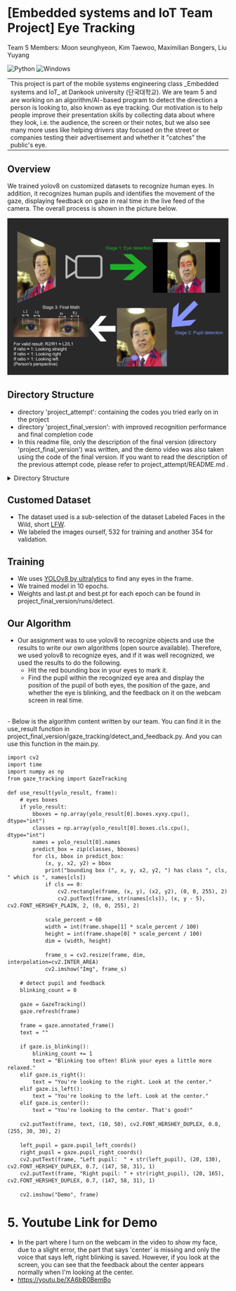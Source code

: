 #  [Embedded systems and IoT Team Project] Eye Tracking
Team 5 Members: Moon seunghyeon, Kim Taewoo, Maximilian Bongers, Liu Yuyang



![Python](https://img.shields.io/badge/Code-Python3.9-blue)
![Windows](https://img.shields.io/badge/Platform-Windows-purple)


<table>
    <tr>
        <td>This project is part of the mobile systems engineering class _Embedded systems and IoT_ at Dankook university (단국대학교). We are team 5 and are working on an algorithm/AI-based program to detect the direction a person is looking to, also known as eye tracking. Our motivation is to help people improve their presentation skills by collecting data about where they look, i.e. the audience, the screen or their notes, but we also see many more uses like helping drivers stay focused on the street or companies testing their advertisement and whether it "catches" the public's eye.</td>
    </tr>
</table>




## Overview

We trained yolov8 on customized datasets to recognize human eyes. In addition, it recognizes human pupils and identifies the movement of the gaze, displaying feedback on gaze in real time in the live feed of the camera. The overall process is shown in the picture below.  

![Concept poster of the steps involved in detecting the person's eyes and where they look](/project_final_version/team5-poster.png)




## Directory Structure
- directory 'project_attempt': containing the codes you tried early on in the project  
- directory 'project_final_version': with improved recognition performance and final completion code
- In this readme file, only the description of the final version (directory 'project_final_version') was written, and the demo video was also taken using the code of the final version. If you want to read the description of the previous attempt code, please refer to project_attempt/README.md .
<details>
  <summary>Directory Structure</summary>
IoT_team5/  <br/>
└─ project_attempt/  <br/>
   └─ customed_dataset/  <br/>
      └─ images/  <br/>
         └─ train/  <br/>
         └─ val/  <br/>
      └─ labels/  <br/>
      └─ dataset.yaml  <br/>
   └─ best.pt  <br/>
   └─ eye_and_pupil_detect.py  <br/>
   └─ main.py  <br/>
   └─ summary.log  <br/>
   └─ train.ipynb  <br/>
└─ project_final_version/  <br/>
   └─ dataset/  <br/>
      └─ images/  <br/>
      └─ labels/  <br/>
      └─ dataset.yaml  <br/>
   └─ gaze_tracking/  <br/>
      └─ __init__.py  <br/>
      └─ calibration.py  <br/>
      └─ detect_and_feedback.py  <br/>
      └─ eye.py  <br/>
      └─ gaze_tracking.py  <br/>
      └─ pupil.py  <br/>
      └─ shape_predictor_68_face_landmarks.dat  <br/>
   └─ run/detect/train  <br/>
   └─ README.md  <br/>
   └─ main.py  <br/>
   └─ requirements.txt  <br/>
   └─ train.py  <br/>
   └─ yolov8s.pt  <br/>
</details>



## Customed Dataset
- The dataset used is a sub-selection of the dataset Labeled Faces in the Wild, short [LFW](https://www.kaggle.com/datasets/atulanandjha/lfwpeople).
- We labeled the images ourself, 532 for training and another 354 for validation. 




## Training
- We uses [YOLOv8 by ultralytics](https://github.com/ultralytics/ultralytics) to find any eyes in the frame.
- We trained model in 10 epochs.
- Weights and last.pt and best.pt for each epoch can be found in project_final_version/runs/detect.



## Our Algorithm
- Our assignment was to use yolov8 to recognize objects and use the results to write our own algorithms (open source available). Therefore, we used yolov8 to recognize eyes, and if it was well recognized, we used the results to do the following.
    - Hit the red bounding box in your eyes to mark it.
    - Find the pupil within the recognized eye area and display the position of the pupil of both eyes, the position of the gaze, and whether the eye is blinking, and the feedback on it on the webcam screen in real time.
<br/>
- Below is the algorithm content written by our team. You can find it in the use_result function in project_final_version/gaze_tracking/detect_and_feedback.py. And you can use this function in the main.py.
<br/>

```
import cv2
import time
import numpy as np
from gaze_tracking import GazeTracking

def use_result(yolo_result, frame):
    # eyes boxes
    if yolo_result:
        bboxes = np.array(yolo_result[0].boxes.xyxy.cpu(), dtype="int")
        classes = np.array(yolo_result[0].boxes.cls.cpu(), dtype="int")
        names = yolo_result[0].names
        predict_box = zip(classes, bboxes)
        for cls, bbox in predict_box:
            (x, y, x2, y2) = bbox
            print("bounding box (", x, y, x2, y2, ") has class ", cls, " which is ", names[cls])
            if cls == 0:
                cv2.rectangle(frame, (x, y), (x2, y2), (0, 0, 255), 2)
                cv2.putText(frame, str(names[cls]), (x, y - 5), cv2.FONT_HERSHEY_PLAIN, 2, (0, 0, 255), 2)

            scale_percent = 60
            width = int(frame.shape[1] * scale_percent / 100)
            height = int(frame.shape[0] * scale_percent / 100)
            dim = (width, height)

            frame_s = cv2.resize(frame, dim, interpolation=cv2.INTER_AREA)
            cv2.imshow("Img", frame_s)

    # detect pupil and feedback
    blinking_count = 0

    gaze = GazeTracking()
    gaze.refresh(frame)

    frame = gaze.annotated_frame()
    text = ""

    if gaze.is_blinking():
        blinking_count += 1
        text = "Blinking too often! Blink your eyes a little more relaxed."
    elif gaze.is_right():
        text = "You're looking to the right. Look at the center."
    elif gaze.is_left():
        text = "You're looking to the left. Look at the center."
    elif gaze.is_center():
        text = "You're looking to the center. That's good!"

    cv2.putText(frame, text, (10, 50), cv2.FONT_HERSHEY_DUPLEX, 0.8, (255, 30, 30), 2)

    left_pupil = gaze.pupil_left_coords()
    right_pupil = gaze.pupil_right_coords()
    cv2.putText(frame, "Left pupil:  " + str(left_pupil), (20, 130), cv2.FONT_HERSHEY_DUPLEX, 0.7, (147, 58, 31), 1)
    cv2.putText(frame, "Right pupil: " + str(right_pupil), (20, 165), cv2.FONT_HERSHEY_DUPLEX, 0.7, (147, 58, 31), 1)

    cv2.imshow("Demo", frame)
```



# 5. Youtube Link for Demo
- In the part where I turn on the webcam in the video to show my face, due to a slight error, the part that says 'center' is missing and only the voice that says left, right blinking is saved. However, if you look at the screen, you can see that the feedback about the center appears normally when I'm looking at the center.
- https://youtu.be/XA6bB0BemBo
  
